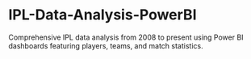# IPL-Data-Analysis-PowerBI
Comprehensive IPL data analysis from 2008 to present using Power BI dashboards featuring players, teams, and match statistics.
